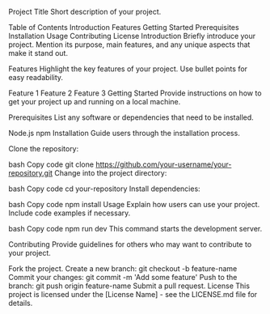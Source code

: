 Project Title
Short description of your project.

Table of Contents
Introduction
Features
Getting Started
Prerequisites
Installation
Usage
Contributing
License
Introduction
Briefly introduce your project. Mention its purpose, main features, and any unique aspects that make it stand out.

Features
Highlight the key features of your project. Use bullet points for easy readability.

Feature 1
Feature 2
Feature 3
Getting Started
Provide instructions on how to get your project up and running on a local machine.

Prerequisites
List any software or dependencies that need to be installed.

Node.js
npm
Installation
Guide users through the installation process.

Clone the repository:

bash
Copy code
git clone https://github.com/your-username/your-repository.git
Change into the project directory:

bash
Copy code
cd your-repository
Install dependencies:

bash
Copy code
npm install
Usage
Explain how users can use your project. Include code examples if necessary.

bash
Copy code
npm run dev
This command starts the development server.

Contributing
Provide guidelines for others who may want to contribute to your project.

Fork the project.
Create a new branch: git checkout -b feature-name
Commit your changes: git commit -m 'Add some feature'
Push to the branch: git push origin feature-name
Submit a pull request.
License
This project is licensed under the [License Name] - see the LICENSE.md file for details.